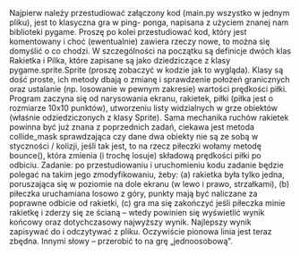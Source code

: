 Najpierw należy przestudiować załączony kod (main.py wszystko w jednym pliku), jest to klasyczna gra w ping-
ponga, napisana z użyciem znanej nam biblioteki pygame. Proszę po kolei przestudiować kod, który jest
komentowany i choć (ewentualnie) zawiera rzeczy nowe, to można się domyślić o co chodzi. W szczególności
na początku są definicje dwóch klas Rakietka i Pilka, które zapisane są jako dziedziczące z klasy
pygame.sprite.Sprite (proszę zobaczyć w kodzie jak to wygląda). Klasy są dość proste, ich metody dbają
o zmianę i sprawdzenie położeń granicznych oraz ustalanie (np. losowanie w pewnym zakresie) wartości
prędkości piłki. Program zaczyna się od narysowania ekranu, rakietek, piłki (piłka jest o rozmiarze 10x10
punktów), utworzeniu listy widzialnych w grze obiektów (właśnie odziedziczonych z klasy Sprite). Sama
mechanika ruchów rakietek powinna być już znana z poprzednich zadań, ciekawa jest metoda collide_mask
sprawdzająca czy dane dwa obiekty nie są ze sobą w styczności / kolizji, jeśli tak jest, to na rzecz piłeczki
wołamy metodę bounce(), która zmienia (i trochę losuje) składową prędkości piłki po odbiciu. Zadanie: po
przestudiowaniu i uruchomieniu kodu zadanie będzie polegać na takim jego zmodyfikowaniu, żeby:
(a) rakietka była tylko jedna, poruszająca się w poziomie na dole ekranu (w lewo i prawo, strzałkami),
(b) piłeczka uruchamiana losowo z góry, punkty mają być naliczane za poprawne odbicie od rakietki, (c) gra ma
się zakończyć jeśli piłeczka minie rakietkę i zderzy się ze ścianą – wtedy powinien się wyświetlić wynik końcowy
oraz dotychczasowy najwyższy wynik. Najlepszy wynik zapisywać do i odczytywać z pliku. Oczywiście pionowa
linia jest teraz zbędna. Innymi słowy – przerobić to na grę „jednoosobową”.
